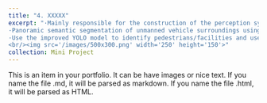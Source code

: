 ```yaml
---
title: "4. XXXXX"
excerpt: "·Mainly responsible for the construction of the perception system based on sensor fusion.
·Panoramic semantic segmentation of unmanned vehicle surroundings using unsupervised method.
·Use the improved YOLO model to identify pedestrians/facilities and use the NeRF model to reconstruct the surrounding environment.
<br/><img src='/images/500x300.png' width='250' height='150'>"
collection: Mini Project
---
```


This is an item in your portfolio. It can be have images or nice text. If you name the file .md, it will be parsed as markdown. If you name the file .html, it will be parsed as HTML. 
